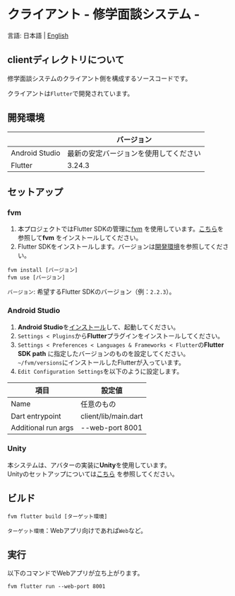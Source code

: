 # クライアント - 修学面談システム -

言語: 日本語 | [English](README.md)

## clientディレクトリについて

修学面談システムのクライアント側を構成するソースコードです。

クライアントは`Flutter`で開発されています。

## 開発環境

|                | バージョン               |
|----------------|---------------------|
| Android Studio | 最新の安定バージョンを使用してください |
| Flutter        | 3.24.3              |

## セットアップ

### fvm

1. 本プロジェクトではFlutter SDKの管理に[fvm](https://fvm.app/)
   を使用しています。[こちら](https://fvm.app/documentation/getting-started/installation)を参照して**fvm**
   をインストールしてください。
2. Flutter SDKをインストールします。バージョンは[開発環境](#開発環境)を参照してください。

```
fvm install [バージョン]
fvm use [バージョン]
```

`バージョン`: 希望するFlutter SDKのバージョン（例：`2.2.3`）。

### Android Studio

1. **Android Studio**を[インストール](https://developer.android.com/studio/install?hl=ja)して、起動してください。
2. `Settings < Plugins`から**Flutter**プラグインをインストールしてください。
3. `Settings < Preferences < Languages & Frameworks < Flutter`の**Flutter SDK path**
   に指定したバージョンのものを設定してください。`~/fvm/versions`にインストールしたFlutterが入っています。
4. `Edit Configuration Settings`を以下のように設定します。

| 項目                  | 設定値                  |
|---------------------|----------------------|
| Name                | 任意のもの                |
| Dart entrypoint     | client/lib/main.dart |
| Additional run args | --web-port 8001      |

### Unity

本システムは、アバターの実装に**Unity**を使用しています。  
Unityのセットアップについては[こちら](https://github.com/school-interview/school-interview-system/blob/main/client/unity/README.md)
を参照してください。

## ビルド

```
fvm flutter build [ターゲット環境]
```

`ターゲット環境`：Webアプリ向けであれば`Web`など。

## 実行

以下のコマンドでWebアプリが立ち上がります。

```
fvm flutter run --web-port 8001
```
